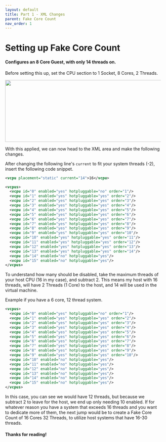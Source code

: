 ```yaml
---
layout: default
title: Part 1 - XML Changes
parent: Fake Core Count
nav_order: 1
---
```


# Setting up Fake Core Count
#### Configures an 8 Core Guest, with only 14 threads on.

Before setting this up, set the CPU section to 1 Socket, 8 Cores, 2 Threads.

<p align="center">
  <img width="650" height="200" src="../../../assets/VManFCorePage.png">
</p>

With this applied, we can now head to the XML area and make the following changes.

After changing the following line's ``current`` to fit your system threads (-2), insert the following code snippet.

```xml
<vcpu placement="static" current="14">16</vcpu>
```

```xml
<vcpus>
  <vcpu id="0" enabled="yes" hotpluggable="no" order="1"/>
  <vcpu id="1" enabled="yes" hotpluggable="yes" order="2"/>
  <vcpu id="2" enabled="yes" hotpluggable="yes" order="3"/>
  <vcpu id="3" enabled="yes" hotpluggable="yes" order="4"/>
  <vcpu id="4" enabled="yes" hotpluggable="yes" order="5"/>
  <vcpu id="5" enabled="yes" hotpluggable="yes" order="6"/>
  <vcpu id="6" enabled="yes" hotpluggable="yes" order="7"/>
  <vcpu id="7" enabled="yes" hotpluggable="yes" order="8"/>
  <vcpu id="8" enabled="yes" hotpluggable="yes" order="9"/>
  <vcpu id="9" enabled="yes" hotpluggable="yes" order="10"/>
  <vcpu id="10" enabled="yes" hotpluggable="yes" order="11"/>
  <vcpu id="11" enabled="yes" hotpluggable="yes" order="12"/>
  <vcpu id="12" enabled="yes" hotpluggable="yes" order="13"/>
  <vcpu id="13" enabled="yes" hotpluggable="yes" order="14"/>
  <vcpu id="14" enabled="no" hotpluggable="yes"/>
  <vcpu id="15" enabled="no" hotpluggable="yes"/>
</vcpus>
```

To understand how many should be disabled, take the maximum threads of your host CPU (16 in my case), and subtract 2. This means my host with 16 threads, will have 2 Threads (1 Core) to the host, and 14 will be used in the virtual machine.

Example if you have a 6 core, 12 thread system.

```xml
<vcpus>
  <vcpu id="0" enabled="yes" hotpluggable="no" order="1"/>
  <vcpu id="1" enabled="yes" hotpluggable="yes" order="2"/>
  <vcpu id="2" enabled="yes" hotpluggable="yes" order="3"/>
  <vcpu id="3" enabled="yes" hotpluggable="yes" order="4"/>
  <vcpu id="4" enabled="yes" hotpluggable="yes" order="5"/>
  <vcpu id="5" enabled="yes" hotpluggable="yes" order="6"/>
  <vcpu id="6" enabled="yes" hotpluggable="yes" order="7"/>
  <vcpu id="7" enabled="yes" hotpluggable="yes" order="8"/>
  <vcpu id="8" enabled="yes" hotpluggable="yes" order="9"/>
  <vcpu id="9" enabled="yes" hotpluggable="yes" order="10"/>
  <vcpu id="10" enabled="no" hotpluggable="yes"/>
  <vcpu id="11" enabled="no" hotpluggable="yes"/>
  <vcpu id="12" enabled="no" hotpluggable="yes"/>
  <vcpu id="13" enabled="no" hotpluggable="yes"/>
  <vcpu id="14" enabled="no" hotpluggable="yes"/>
  <vcpu id="15" enabled="no" hotpluggable="yes"/>
</vcpus>
```

In this case, you can see we would have 12 threads, but because we subtract 2 to leave for the host, we end up only needing 10 enabled. If for whatever reason you have a system that exceeds 16 threads and you want to dedicate more of them, the next jump would be to create a Fake Core Count of 16 Cores 32 Threads, to utilize host systems that have 16-30 threads.

#### Thanks for reading!